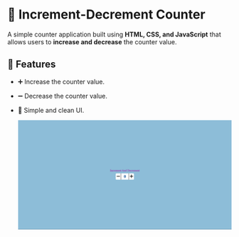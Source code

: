 # 🔢 Increment-Decrement Counter

A simple counter application built using **HTML, CSS, and JavaScript** that allows users to **increase and decrease** the counter value.

## 🚀 Features
- ➕ Increase the counter value.
- ➖ Decrease the counter value.
- 🎨 Simple and clean UI.
  
   <img width="929" alt="image" src="https://github.com/Sonalishahi06/Increment-Decrement-Counter/blob/main/Screenshot%202025-03-08%20035533.png">
